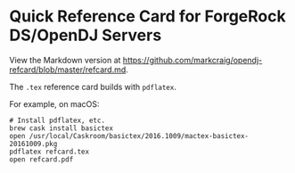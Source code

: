 <!-- Copyright 2017 ForgeRock AS. -->
# Quick Reference Card for ForgeRock DS/OpenDJ Servers

View the Markdown version at <https://github.com/markcraig/opendj-refcard/blob/master/refcard.md>.

The `.tex` reference card builds with `pdflatex`.

For example, on macOS:

```
# Install pdflatex, etc.
brew cask install basictex
open /usr/local/Caskroom/basictex/2016.1009/mactex-basictex-20161009.pkg
pdflatex refcard.tex
open refcard.pdf
```
